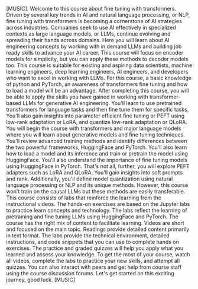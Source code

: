 [MUSIC]. Welcome to this course about fine tuning with transformers. Driven by several key trends in AI and natural language processing, or NLP, fine tuning with transformers is becoming a cornerstone of AI strategies across industries. Companies seek to use AI effectively in specialized contexts as large language models, or LLMs, continue evolving and spreading their hands across domains. Here you will learn about AI engineering concepts by working with in demand LLMs and building job ready skills to advance your AI career. This course will focus on encoder models for simplicity, but you can apply these methods to decoder models too. This course is suitable for existing and aspiring data scientists, machine learning engineers, deep learning engineers, AI engineers, and developers who want to excel in working with LLMs. For this course, a basic knowledge of python and PyTorch, an awareness of transformers fine tuning and how to load a model will be an advantage. After completing this course, you will be able to apply the skills you have gained in working with transformer-based LLMs for generative AI engineering. You'll learn to use pretrained transformers for language tasks and then fine tune them for specific tasks. You'll also gain insights into parameter efficient fine tuning or PEFT using low-rank adaptation or LoRA, and quantize low-rank adaptation or QLoRA. You will begin the course with transformers and major language models where you will learn about generative models and fine tuning techniques. You'll review advanced training methods and identify differences between the two powerful frameworks, HuggingFace and PyTorch. You'll also learn how to load a model and its inference and train or pretrain the model using HuggingFace. You'll also understand the importance of fine tuning models using HuggingFace in PyTorch. That's not all, further, you will explore PEFT adapters such as LoRA and QLoRA. You'll gain insights into soft prompts and rank. Additionally, you'll define model quantization using natural language processing or NLP and its unique methods. However, this course won't train on the causal LLMs but these methods are easily transferable. This course consists of labs that reinforce the learning from the instructional videos. The hands-on exercises are based on the Jupyter labs to practice learn concepts and technology. The labs reflect the learning of pretraining and fine tuning LLMs using HuggingFace and PyTorch. The course has the right mix of content to facilitate learning. Videos are short and focused on the main topic. Readings provide detailed content primarily in text format. The labs provide the technical environment, detailed instructions, and code snippets that you can use to complete hands on exercises. The practice and graded quizzes will help you apply what you learned and assess your knowledge. To get the most of your course, watch all videos, complete the labs to practice your new skills, and attempt all quizzes. You can also interact with peers and get help from course staff using the course discussion forums. Let's get started on this exciting journey, good luck. [MUSIC]